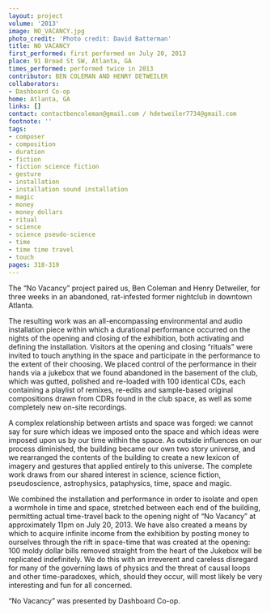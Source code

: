 ```yaml
---
layout: project
volume: '2013'
image: NO_VACANCY.jpg
photo_credit: 'Photo credit: David Batterman'
title: NO VACANCY
first_performed: first performed on July 20, 2013
place: 91 Broad St SW, Atlanta, GA
times_performed: performed twice in 2013
contributor: BEN COLEMAN AND HENRY DETWEILER
collaborators:
- Dashboard Co-op
home: Atlanta, GA
links: []
contact: contactbencoleman@gmail.com / hdetweiler7734@gmail.com
footnote: ''
tags:
- composer
- composition
- duration
- fiction
- fiction science fiction
- gesture
- installation
- installation sound installation
- magic
- money
- money dollars
- ritual
- science
- science pseudo-science
- time
- time time travel
- touch
pages: 318-319
---
```


The “No Vacancy” project paired us, Ben Coleman and Henry Detweiler, for three weeks in an abandoned, rat-infested former nightclub in downtown Atlanta.

The resulting work was an all-encompassing environmental and audio installation piece within which a durational performance occurred on the nights of the opening and closing of the exhibition, both activating and defining the installation. Visitors at the opening and closing “rituals” were invited to touch anything in the space and participate in the performance to the extent of their choosing. We placed control of the performance in their hands via a jukebox that we found abandoned in the basement of the club, which was gutted, polished and re-loaded with 100 identical CDs, each containing a playlist of remixes, re-edits and sample-based original compositions drawn from CDRs found in the club space, as well as some completely new on-site recordings.

A complex relationship between artists and space was forged: we cannot say for sure which ideas we imposed onto the space and which ideas were imposed upon us by our time within the space. As outside influences on our process diminished, the building became our own two story universe, and we rearranged the contents of the building to create a new lexicon of imagery and gestures that applied entirely to this universe. The complete work draws from our shared interest in science, science fiction, pseudoscience, astrophysics, pataphysics, time, space and magic.

We combined the installation and performance in order to isolate and open a wormhole in time and space, stretched between each end of the building, permitting actual time-travel back to the opening night of “No Vacancy” at approximately 11pm on July 20, 2013. We have also created a means by which to acquire infinite income from the exhibition by posting money to ourselves through the rift in space-time that was created at the opening: 100 moldy dollar bills removed straight from the heart of the Jukebox will be replicated indefinitely. We do this with an irreverent and careless disregard for many of the governing laws of physics and the threat of causal loops and other time-paradoxes, which, should they occur, will most likely be very interesting and fun for all concerned.

“No Vacancy” was presented by Dashboard Co-op.
